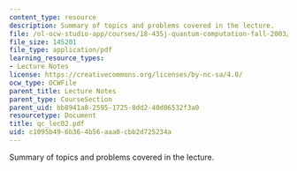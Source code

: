 ```yaml
---
content_type: resource
description: Summary of topics and problems covered in the lecture.
file: /ol-ocw-studio-app/courses/18-435j-quantum-computation-fall-2003/c1095b496b364b56aaa0cbb2d725234a_qc_lec02.pdf
file_size: 145201
file_type: application/pdf
learning_resource_types:
- Lecture Notes
license: https://creativecommons.org/licenses/by-nc-sa/4.0/
ocw_type: OCWFile
parent_title: Lecture Notes
parent_type: CourseSection
parent_uid: bb8941a8-2595-1725-8dd2-40d06532f3a0
resourcetype: Document
title: qc_lec02.pdf
uid: c1095b49-6b36-4b56-aaa0-cbb2d725234a
---
```

Summary of topics and problems covered in the lecture.